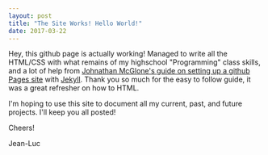 ```yaml
---
layout: post
title: "The Site Works! Hello World!"
date: 2017-03-22
---
```


Hey, this github page is actually working! Managed to write all the HTML/CSS with what remains of my highschool
"Programming" class skills, and a lot of help from [Johnathan McGlone's guide on setting up a github Pages site](http://jmcglone.com/guides/github-pages/)
with [Jekyll](https://jekyllrb.com/). Thank you so much for the easy to follow guide, it was a great refresher on
how to HTML.

I'm hoping to use this site to document all my current, past, and future projects. I'll keep you all posted!

Cheers!

Jean-Luc
